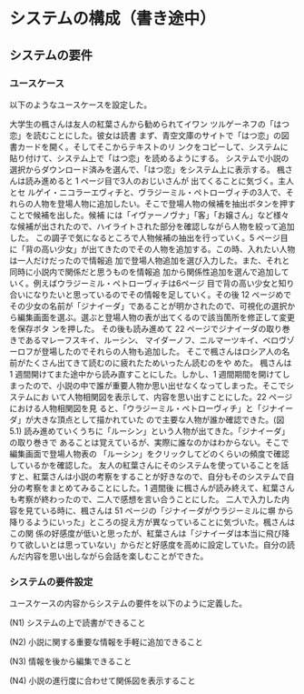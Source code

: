 # システムの構成（書き途中）

## システムの要件

### ユースケース

以下のようなユースケースを設定した。

大学生の楓さんは友人の紅葉さんから勧められてイワン ツルゲーネフの「はつ恋」を読むことにした。彼女は読書
まず、青空文庫のサイトで「はつ恋」の図書カードを開く。そしてそこからテキストのリ ンクをコピーして、システムに貼り付けて、システム上で「はつ恋」を読めるようにする。 システムで小説の選択からダウンロード済みを選んで、「はつ恋」をシステム上に表示する。
楓さんは読み進めると 1 ページ目で3人のおじいさんが
出てくることに気づく。主人とセ ルゲイ・ニコラーエヴィチと、ヴラジーミル・ペトローヴィチの3人で、それらの人物を登場人物に追加したい。そこで登場人物の候補を抽出ボタンを押すことで候補を出した。候補 には「イヴァーノヴナ」「客」「お嬢さん」など様々な候補が出されたので、ハイライトされた部分を確認しながら人物を絞って追加した。
この調子で気になるところで人物候補の抽出を行っていく。5 ページ目に「背の高い少女」が出てきたのでその人物を追加する。この時、入れたい人物は一人だけだったので情報追 加で登場人物追加を選び入力した。また、それと同時に小説内で関係だと思うものを情報追 加から関係性追加を選んで追加していく。例えばウラジーミル・ペトローヴィチは6ページ 目で背の高い少女と知り合いになりたいと思っているのでその情報を足していく。その後 12 ページめでその少女の名前が「ジナイーダ」であることが明かされたので、可視化の選択か ら編集画面を選ぶ。選ぶと登場人物の表が出てくるので該当箇所を修正して変更を保存ボタ ンを押した。
その後も読み進めて 22 ページでジナイーダの取り巻きであるマレーフスキイ、ルーシン、 マイダーノフ、ニルマーツキイ、ベロヴゾーロフが登場したのでそれらの人物も追加した。 そこで楓さんはロシア人の名前がたくさん出てきて読むのに疲れたためいったん読むのをや めた。
楓さんは 1 週間開けてまた途中から読み直すことにした。しかし、1 週間期間を開けてし まったので、小説の中で誰が重要人物か思い出せなくなってしまった。そこでシステムにお いて人物相関図を表示して、内容を思い出すことにした。22 ページにおける人物相関図を見 ると、「ウラジーミル・ペトローヴィチ」と「ジナイーダ」が大きな頂点として描かれていた ので主要な人物が誰か確認できた。(図 5.1)
読み進めていくうちに「ルーシン」という人物が出てきた。「ジナイーダ」の取り巻きで あることは覚えているが、実際に誰なのかはわからない。そこで編集画面で登場人物表の
「ルーシン」をクリックしてどのくらいの頻度で確認しているかを確認した。 友人の紅葉さんにそのシステムを使っていることを話すと、紅葉さんは小説の考察をすることが好きなので、自分もそのシステムで自分の考察をまとめてみることにした。1 週間後 に楓さんが読み終えて、紅葉さんも考察が終わったので、二人で感想を言い合うことにした。 二人で入力した内容を見ている時に、楓さんは 51 ページの「ジナイーダがウラジーミルに塀 から降りるようにいった」ところの捉え方が異なっていることに気づいた。楓さんはこの関 係の好感度が低いと思ったが、紅葉さんは「ジナイーダは本当に飛び降りて欲しいとは思っていない」からだと好感度を高めに設定していた。自分の読んだ内容を思い出しながら会話を楽しむことができた。

### システムの要件設定

ユースケースの内容からシステムの要件を以下のように定義した。

(N1) システムの上で読書ができること

(N2) 小説に関する重要な情報を手軽に追加できること

(N3) 情報を後から編集できること

(N4) 小説の進行度に合わせて関係図を表示すること

